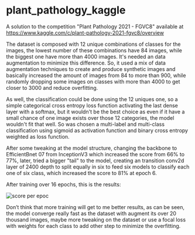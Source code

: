 # plant_pathology_kaggle
A solution to the competition "Plant Pathology 2021 - FGVC8" available at https://www.kaggle.com/c/plant-pathology-2021-fgvc8/overview

The dataset is composed with 12 unique combinations of classes for the images, the lowest number of these combinations have 84 images, while the biggest one have more than 4000 images. It's needed an data augmentation to minimize this difference. So, it used a mix of data augmentation techniques to create and produce synthetic images and basically increased the amount of images from 84 to more than 900, while randomly dropping some images on classes with more than 4000 to get closer to 3000 and reduce overfitting.

As well, the classification could be done using the 12 uniques one, so a simple categorical cross entropy loss function activating the last dense layer with a softmax, but it wouldn't be the best choice as even if it have a small chance of one image exists over those 12 categories, the model wouldn't fit that well. So was chosen a multi-label and multi-class classification using sigmoid as activation function and binary cross entropy weighted as loss function.

After some tweaking at the model structure, changing the backbone to EfficientBnet 07 from InceptionV3 which increased the score from 66% to 77%, later, tried a bigger "tail" to the model, creating an transition conv2d layer of 2400 depth to split equally in six to feed six models to classify each one of six class, which increased the score to 81% at epoch 6.

After training over 16 epochs, this is the results:

![score per epoc](https://user-images.githubusercontent.com/66807379/122998397-5ed31380-d383-11eb-9ea7-1dcc214e14c1.png)

Don’t think that more training will get to me better results, as can be seen, the model converge really fast as the dataset with augment its over 20 thousand images, maybe more tweaking on the dataset or use a focal loss with weights for each class to add other step to minimize the overfitting.
